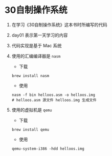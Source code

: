 # 30自制操作系统

1. 在学习《30自制操作系统》这本书时所编写的代码
2. day01 表示第一天学习的内容
3. 代码实现是基于 Mac 系统
4. 使用的汇编编译器是 `nasm` 
    + 下载
    
    ```
    brew install nasm
    ```
    + 使用
    
    ```
    nasm -f bin helloos.asm -o helloos.img
    # helloos.asm 源文件 helloos.img 生成文件
    ```
5. 使用的虚拟机是 `qemu`
    + 下载
    
    ```
    brew install qemu
    ```
    + 使用

    ```
    qemu-system-i386 -hdd helloos.img
    ```